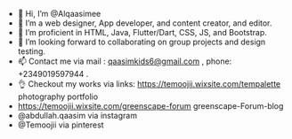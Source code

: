 - 👋 Hi, I’m @Alqaasimee
- 👀 I’m a web designer, App developer, and content creator, and editor.
- 🌱 I’m proficient in HTML, Java, Flutter/Dart, CSS, JS, and Bootstrap.
- 💞️ I’m looking forward to collaborating on group projects and design testing.
- 📫 Contact me via mail : qaasimkids6@gmail.com , phone: +2349019597944 .
- 👌 Checkout my works via links: https://temoojii.wixsite.com/tempalette        photography portfolio
-   https://temoojii.wixsite.com/greenscape-forum  greenscape-Forum-blog
-   @abdullah.qaasim via instagram
-   @Temoojii via  pinterest
<!---
Alqaasimee-jr2/Alqaasimee-jr2 is a ✨ unique ✨ repository because its `README.md` (this file) appears on your GitHub profile.
You can click the Preview link to take a look at your changes.
--->
